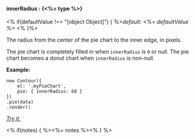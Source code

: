 #### **innerRadius** : {<%= type %>}

<% if(defaultValue !== "[object Object]") { %>*default: <%= defaultValue %>* <% }%>

The radius from the center of the pie chart to the inner edge, in pixels. 

The pie chart is completely filled in when `innerRadius` is `0` or null. The pie chart becomes a donut chart when `innerRadius` is non-null.

**Example:**

    new Contour({
        el: '.myPieChart',
        pie: { innerRadius: 60 }
    })
    .pie(data)
    .render()

*[Try it.](<%= jsFiddleLink %>)*

<% if(notes) { %><%= notes %><% } %>


